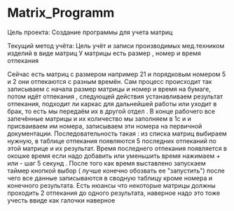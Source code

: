 # Matrix_Programm

Цель проекта: Создание программы для учета матриц

Текущий метод учёта:
Цель учёт и записи производимых мед.техником изделий в виде матриц
У матрицы есть размер , номер и время отпекания

Сейчас есть матриц с размером например 21 и порядковым номером 5 и 2 они отпекаются с разным времён. Сам процесс происходит так записываем с начала размер матрицы и номер и время на бумаге, потом идёт отпекания , следующей действия устанавливаем результат отпекания, подходит ли каркас для дальнейшей работы или уходит в брак, то есть мы передаём их в другой отдел . В конце рабочего все запечённые матрицы и их количество мы заполняем в 1с и и присваиваем им номера, записываем эти номера на первичной документации.
Последовательность такая : из списка матриц выбираем нужную, в таблице отпекания появляются 5 последних отпеканий по этой матрице и их результат. Время последнего отпекания появляется в окошке время если надо добавить или уменьшить время нажимаем + или - шаг 5 секунд . После того как время выставлено запускаем таймер кнопкой выбор ( лучше конечно обозвать ее "запустить") после чего все данные записываются в сводную таблицу кроме номера и конечного результата.
Есть нюансы что некоторые матрицы должны проходить 2 отпекания до одного результата, наверное надо это тоже учесть ввиде как галочки наверное
